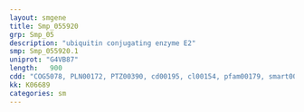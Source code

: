 ```yaml
---
layout: smgene
title: Smp_055920
grp: Smp_05
description: "ubiquitin conjugating enzyme E2"
smp: Smp_055920.1
uniprot: "G4VB87"
length:   900
cdd: "COG5078, PLN00172, PTZ00390, cd00195, cl00154, pfam00179, smart00212"
kk: K06689
categories: sm
---
```

